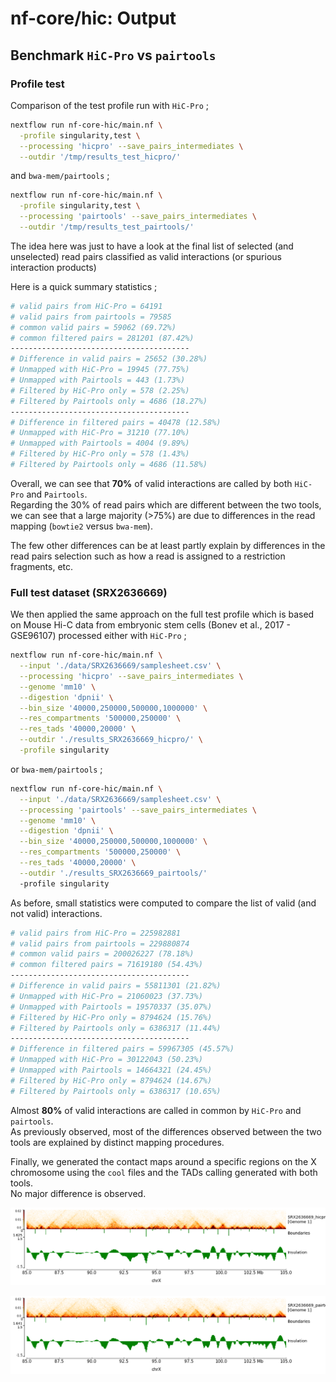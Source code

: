 # nf-core/hic: Output

## Benchmark `HiC-Pro` vs `pairtools`

### Profile test

Comparison of the test profile run with `HiC-Pro` ;

```bash
nextflow run nf-core-hic/main.nf \
  -profile singularity,test \
  --processing 'hicpro' --save_pairs_intermediates \
  --outdir '/tmp/results_test_hicpro/'
```

and `bwa-mem/pairtools` ;

```bash
nextflow run nf-core-hic/main.nf \
  -profile singularity,test \
  --processing 'pairtools' --save_pairs_intermediates \
  --outdir '/tmp/results_test_pairtools/'
```

The idea here was just to have a look at the final list of selected (and unselected) 
read pairs classified as valid interactions (or spurious interaction products)

Here is a quick summary statistics ;

```bash
# valid pairs from HiC-Pro = 64191
# valid pairs from pairtools = 79585
# common valid pairs = 59062 (69.72%)
# common filtered pairs = 281201 (87.42%)
----------------------------------------
# Difference in valid pairs = 25652 (30.28%)
# Unmapped with HiC-Pro = 19945 (77.75%)
# Unmapped with Pairtools = 443 (1.73%)
# Filtered by HiC-Pro only = 578 (2.25%)
# Filtered by Pairtools only = 4686 (18.27%)
----------------------------------------
# Difference in filtered pairs = 40478 (12.58%)
# Unmapped with HiC-Pro = 31210 (77.10%)
# Unmapped with Pairtools = 4004 (9.89%)
# Filtered by HiC-Pro only = 578 (1.43%)
# Filtered by Pairtools only = 4686 (11.58%)
```

Overall, we can see that **70%** of valid interactions are called by both `HiC-Pro` and `Pairtools`.  
Regarding the 30% of read pairs which are different between the two tools, we can see that a large
majority (>75%) are due to differences in the read mapping (`bowtie2` versus `bwa-mem`).  

The few other differences can be at least partly explain by differences in the read pairs selection such as how a read is assigned
to a restriction fragments, etc.

### Full test dataset (SRX2636669)

We then applied the same approach on the full test profile which is based on Mouse Hi-C data from embryonic stem cells
(Bonev et al., 2017 - GSE96107) processed either with `HiC-Pro` ;

```bash
nextflow run nf-core-hic/main.nf \
  --input './data/SRX2636669/samplesheet.csv' \
  --processing 'hicpro' --save_pairs_intermediates \
  --genome 'mm10' \
  --digestion 'dpnii' \
  --bin_size '40000,250000,500000,1000000' \
  --res_compartments '500000,250000' \
  --res_tads '40000,20000' \
  --outdir './results_SRX2636669_hicpro/' \
  -profile singularity 
```

or `bwa-mem/pairtools` ;

```bash
nextflow run nf-core-hic/main.nf \
  --input './data/SRX2636669/samplesheet.csv' \
  --processing 'pairtools' --save_pairs_intermediates \
  --genome 'mm10' \
  --digestion 'dpnii' \
  --bin_size '40000,250000,500000,1000000' \
  --res_compartments '500000,250000' \
  --res_tads '40000,20000' \
  --outdir './results_SRX2636669_pairtools/'
  -profile singularity
```

As before, small statistics were computed to compare the list of valid (and not valid) interactions.

```bash
# valid pairs from HiC-Pro = 225982881
# valid pairs from pairtools = 229880874
# common valid pairs = 200026227 (78.18%)
# common filtered pairs = 71619180 (54.43%)
----------------------------------------
# Difference in valid pairs = 55811301 (21.82%)
# Unmapped with HiC-Pro = 21060023 (37.73%)
# Unmapped with Pairtools = 19570337 (35.07%)
# Filtered by HiC-Pro only = 8794624 (15.76%)
# Filtered by Pairtools only = 6386317 (11.44%)
----------------------------------------
# Difference in filtered pairs = 59967305 (45.57%)
# Unmapped with HiC-Pro = 30122043 (50.23%)
# Unmapped with Pairtools = 14664321 (24.45%)
# Filtered by HiC-Pro only = 8794624 (14.67%)
# Filtered by Pairtools only = 6386317 (10.65%)
```

Almost **80%** of valid interactions are called in common by `HiC-Pro` and `pairtools`.  
As previously observed, most of the differences observed between the two tools are
explained by distinct mapping procedures.


Finally, we generated the contact maps around a specific regions on the X chromosome
using the `cool` files and the TADs calling generated with both tools.  
No major difference is observed.

![X Inactivation Center - HiC-Pro processing](./images/SRX2636669_hicpro_pygentracks.png)

![X Inactivation Center - Bwa-mem / pairtools](./images/SRX2636669_pairtools_pygentracks.png)





